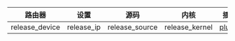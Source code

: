 | 路由器         | 设置       | 源码           | 内核           | 插件                                                         |
| -------------- | ---------- | -------------- | -------------- | ------------------------------------------------------------ |
| release_device | release_ip | release_source | release_kernel | [plugin](https://github.com/roacn/build-actions/blob/main/build/Lede_source_R3P/plugin) |

